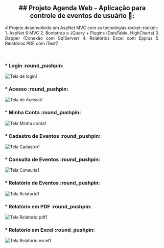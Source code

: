 <h2 align="center"> ## Projeto Agenda Web - Aplicação para controle de eventos de usuário 📆:</h2>

<p align="justify"># Projeto desenvolvido em AspNet MVC com as tecnologias:rocket::rocket:: <br>
1. AspNet 6 MVC
2. Bootstrap e JQuery + Plugins (DataTable, HighCharts)
3. Dapper (Conexão com SqlServer)
4. Relatórios Excel com Epplus
5. Relatórios PDF com iText7.
 </p>
 <br>
 <h3 align="justify"> ° Login :round_pushpin:</h3>

![Tela de login1](https://user-images.githubusercontent.com/80427838/172187311-88df31bf-025c-4304-a1de-9f2491edf713.jpg)

<h3 align="justify"> ° Acesso :round_pushpin:</h3>

![Tela de Acesso1](https://user-images.githubusercontent.com/80427838/172187573-2eba3416-3c8e-4432-9c65-b9f7760ebfaf.jpg)

<h3 align="justify"> ° Minha Conta :round_pushpin:</h3>

![Tela Minha conta1](https://user-images.githubusercontent.com/80427838/172187946-6d02fdb8-3cb0-435b-a0be-de7783dff5b3.jpg)

<h3 align="justify"> ° Cadastro de Eventos :round_pushpin:</h3>

![Tela Cadastro1](https://user-images.githubusercontent.com/80427838/172188161-dc44302e-0e2d-4fd3-b65d-bfd7a00cef72.jpg)

<h3 align="justify"> ° Consulta de Eventos :round_pushpin:</h3>

![Tela Consulta1](https://user-images.githubusercontent.com/80427838/172188995-82350b63-c54f-42c2-b288-5671fb654493.jpg)

<h3 align="justify"> ° Relatório de Eventos :round_pushpin:</h3>

![Tela Relatorio1](https://user-images.githubusercontent.com/80427838/172189122-90525290-6b2a-45e2-988b-d239e2aa62bb.jpg)

<h3 align="justify"> ° Relatório em PDF :round_pushpin:</h3>

![Tela Relatorio pdf1](https://user-images.githubusercontent.com/80427838/172189196-87fdc92e-abdb-47e7-8fd5-7d8f024656d3.jpg)

<h3 align="justify"> ° Relatório em Excel :round_pushpin:</h3>

![Tela Relatorio excel1](https://user-images.githubusercontent.com/80427838/172189408-7256f18d-bd4b-4866-a7f0-0148f0845cc8.jpg)

